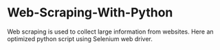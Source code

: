 # Web-Scraping-With-Python
Web scraping is used to collect large information from websites. Here an optimized python script using Selenium web driver.
